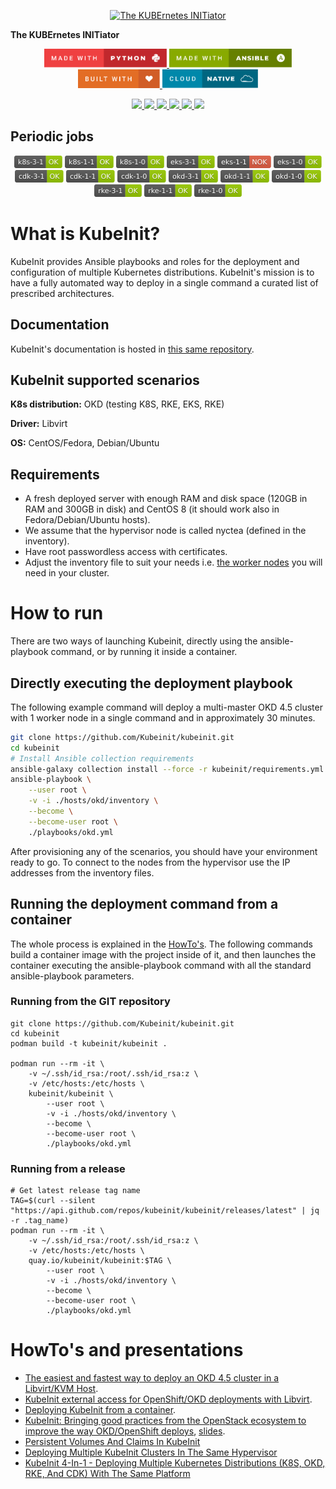 <p style="text-align: center" align="center">
    <a href="https://www.kubeinit.com"><img src="https://raw.githubusercontent.com/Kubeinit/kubeinit/master/images/logo.svg?sanitize=true" alt="The KUBErnetes INITiator"/></a>
</p>

**The KUBErnetes INITiator**

<p style="text-align: center" align="center">
    <a href="https://www.python.org"><img height="30px" src="https://raw.githubusercontent.com/pystol/pystol-docs/master/assets/badges/made-with-python.svg?sanitize=true"/> </a>
    <a href="https://www.ansible.com"><img height="30px" src="https://raw.githubusercontent.com/pystol/pystol-docs/master/assets/badges/made-with-ansible.svg?sanitize=true"/> </a>
    <a href="https://www.kubeinit.com"><img height="30px" src="https://raw.githubusercontent.com/pystol/pystol-docs/master/assets/badges/made-with-love.svg?sanitize=true"/> </a>
    <a href="https://www.kubeinit.com"><img height="30px" src="https://raw.githubusercontent.com/pystol/pystol-docs/master/assets/badges/cloud-native.svg?sanitize=true"/> </a>
</p>

<p style="text-align: center" align="center">
    <a href="https://github.com/Kubeinit/kubeinit/actions?workflow=linters"><img height="20px" src="https://github.com/Kubeinit/kubeinit/workflows/linters/badge.svg?event=push"/> </a>
    <a href="https://github.com/Kubeinit/kubeinit/actions?workflow=units"><img height="20px" src="https://github.com/Kubeinit/kubeinit/workflows/units/badge.svg?event=push"/> </a>
    <a href="https://github.com/Kubeinit/kubeinit/actions?workflow=molecule"><img height="20px" src="https://github.com/Kubeinit/kubeinit/workflows/molecule/badge.svg?event=push"/> </a>
    <a href="https://github.com/Kubeinit/kubeinit/actions?workflow=release"><img height="20px" src="https://github.com/Kubeinit/kubeinit/workflows/release/badge.svg?event=push"/> </a>
    <a href="https://github.com/Kubeinit/kubeinit/actions?workflow=container_image"><img height="20px" src="https://github.com/Kubeinit/kubeinit/workflows/container_image/badge.svg?event=push"/> </a>
    <a href="https://kubernetes.slack.com/archives/C01FKK19T0B"><img height="20px" src="https://img.shields.io/badge/chat-on%20slack-blue.svg?logo=slack&longCache=true&style=flat"/> </a>
</p>

## Periodic jobs

<p style="text-align: center" align="center">
    <a href="https://kubeinit-bot.github.io/kubeinit-ci-results/periodic-k8s-libvirt-3-1-periodic-weekly-go/index.html"><img height="20px" src="https://raw.githubusercontent.com/kubeinit-bot/kubeinit-ci-results/master/periodic-k8s-libvirt-3-1-periodic-weekly-go/badge_status.svg?sanitize=true"/></a>
    <a href="https://kubeinit-bot.github.io/kubeinit-ci-results/periodic-k8s-libvirt-1-1-periodic-weekly-go/index.html"><img height="20px" src="https://raw.githubusercontent.com/kubeinit-bot/kubeinit-ci-results/master/periodic-k8s-libvirt-1-1-periodic-weekly-go/badge_status.svg?sanitize=true"/></a>
    <a href="https://kubeinit-bot.github.io/kubeinit-ci-results/periodic-k8s-libvirt-1-0-periodic-weekly-go/index.html"><img height="20px" src="https://raw.githubusercontent.com/kubeinit-bot/kubeinit-ci-results/master/periodic-k8s-libvirt-1-0-periodic-weekly-go/badge_status.svg?sanitize=true"/></a>
    <a href="https://kubeinit-bot.github.io/kubeinit-ci-results/periodic-eks-libvirt-3-1-periodic-weekly-go/index.html"><img height="20px" src="https://raw.githubusercontent.com/kubeinit-bot/kubeinit-ci-results/master/periodic-eks-libvirt-3-1-periodic-weekly-go/badge_status.svg?sanitize=true"/></a>
    <a href="https://kubeinit-bot.github.io/kubeinit-ci-results/periodic-eks-libvirt-1-1-periodic-weekly-go/index.html"><img height="20px" src="https://raw.githubusercontent.com/kubeinit-bot/kubeinit-ci-results/master/periodic-eks-libvirt-1-1-periodic-weekly-go/badge_status.svg?sanitize=true"/></a>
    <a href="https://kubeinit-bot.github.io/kubeinit-ci-results/periodic-eks-libvirt-1-0-periodic-weekly-go/index.html"><img height="20px" src="https://raw.githubusercontent.com/kubeinit-bot/kubeinit-ci-results/master/periodic-eks-libvirt-1-0-periodic-weekly-go/badge_status.svg?sanitize=true"/></a>
    <a href="https://kubeinit-bot.github.io/kubeinit-ci-results/periodic-cdk-libvirt-3-1-periodic-weekly-go/index.html"><img height="20px" src="https://raw.githubusercontent.com/kubeinit-bot/kubeinit-ci-results/master/periodic-cdk-libvirt-3-1-periodic-weekly-go/badge_status.svg?sanitize=true"/></a>
    <a href="https://kubeinit-bot.github.io/kubeinit-ci-results/periodic-cdk-libvirt-1-1-periodic-weekly-go/index.html"><img height="20px" src="https://raw.githubusercontent.com/kubeinit-bot/kubeinit-ci-results/master/periodic-cdk-libvirt-1-1-periodic-weekly-go/badge_status.svg?sanitize=true"/></a>
    <a href="https://kubeinit-bot.github.io/kubeinit-ci-results/periodic-cdk-libvirt-1-0-periodic-weekly-go/index.html"><img height="20px" src="https://raw.githubusercontent.com/kubeinit-bot/kubeinit-ci-results/master/periodic-cdk-libvirt-1-0-periodic-weekly-go/badge_status.svg?sanitize=true"/></a>
    <a href="https://kubeinit-bot.github.io/kubeinit-ci-results/periodic-okd-libvirt-3-1-periodic-weekly-go/index.html"><img height="20px" src="https://raw.githubusercontent.com/kubeinit-bot/kubeinit-ci-results/master/periodic-okd-libvirt-3-1-periodic-weekly-go/badge_status.svg?sanitize=true"/></a>
    <a href="https://kubeinit-bot.github.io/kubeinit-ci-results/periodic-okd-libvirt-1-1-periodic-weekly-go/index.html"><img height="20px" src="https://raw.githubusercontent.com/kubeinit-bot/kubeinit-ci-results/master/periodic-okd-libvirt-1-1-periodic-weekly-go/badge_status.svg?sanitize=true"/></a>
    <a href="https://kubeinit-bot.github.io/kubeinit-ci-results/periodic-okd-libvirt-1-0-periodic-weekly-go/index.html"><img height="20px" src="https://raw.githubusercontent.com/kubeinit-bot/kubeinit-ci-results/master/periodic-okd-libvirt-1-0-periodic-weekly-go/badge_status.svg?sanitize=true"/></a>
    <a href="https://kubeinit-bot.github.io/kubeinit-ci-results/periodic-rke-libvirt-3-1-periodic-weekly-go/index.html"><img height="20px" src="https://raw.githubusercontent.com/kubeinit-bot/kubeinit-ci-results/master/periodic-rke-libvirt-3-1-periodic-weekly-go/badge_status.svg?sanitize=true"/></a>
    <a href="https://kubeinit-bot.github.io/kubeinit-ci-results/periodic-rke-libvirt-1-1-periodic-weekly-go/index.html"><img height="20px" src="https://raw.githubusercontent.com/kubeinit-bot/kubeinit-ci-results/master/periodic-rke-libvirt-1-1-periodic-weekly-go/badge_status.svg?sanitize=true"/></a>
    <a href="https://kubeinit-bot.github.io/kubeinit-ci-results/periodic-rke-libvirt-1-0-periodic-weekly-go/index.html"><img height="20px" src="https://raw.githubusercontent.com/kubeinit-bot/kubeinit-ci-results/master/periodic-rke-libvirt-1-0-periodic-weekly-go/badge_status.svg?sanitize=true"/></a>
</p>

# What is KubeInit?

KubeInit provides Ansible playbooks and roles for the deployment
and configuration of multiple Kubernetes distributions.
KubeInit's mission is to have a fully automated way to deploy in
a single command a curated list of prescribed architectures.

## Documentation

KubeInit's documentation is hosted in [this same repository](https://docs.kubeinit.com).

## KubeInit supported scenarios

**K8s distribution:** OKD (testing K8S, RKE, EKS, RKE)

**Driver:** Libvirt

**OS:** CentOS/Fedora, Debian/Ubuntu

## Requirements

* A fresh deployed server with enough RAM and disk space (120GB in RAM and 300GB in disk) and CentOS 8 (it should work also in Fedora/Debian/Ubuntu hosts).
* We assume that the hypervisor node is called nyctea (defined in the inventory).
* Have root passwordless access with certificates.
* Adjust the inventory file to suit your needs i.e. [the worker nodes](https://github.com/Kubeinit/kubeinit/blob/master/kubeinit/hosts/okd/inventory#L66)
 you will need in your cluster.

# How to run

There are two ways of launching Kubeinit, directly using the
ansible-playbook command, or by running it inside a container.

## Directly executing the deployment playbook

The following example command will deploy a multi-master OKD 4.5 cluster with 1 worker node
in a single command and in approximately 30 minutes.

```bash
git clone https://github.com/Kubeinit/kubeinit.git
cd kubeinit
# Install Ansible collection requirements
ansible-galaxy collection install --force -r kubeinit/requirements.yml
ansible-playbook \
    --user root \
    -v -i ./hosts/okd/inventory \
    --become \
    --become-user root \
    ./playbooks/okd.yml
```

After provisioning any of the scenarios, you should have your environment ready to go.
To connect to the nodes from the hypervisor use the IP addresses from the inventory files.

## Running the deployment command from a container

The whole process is explained in the [HowTo's](https://www.anstack.com/blog/2020/09/11/Deploying-KubeInit-from-a-container.html).
The following commands build a container image with the project inside of it, and then
launches the container executing the ansible-playbook command with all the
standard ansible-playbook parameters.

### Running from the GIT repository

```
git clone https://github.com/Kubeinit/kubeinit.git
cd kubeinit
podman build -t kubeinit/kubeinit .

podman run --rm -it \
    -v ~/.ssh/id_rsa:/root/.ssh/id_rsa:z \
    -v /etc/hosts:/etc/hosts \
    kubeinit/kubeinit \
        --user root \
        -v -i ./hosts/okd/inventory \
        --become \
        --become-user root \
        ./playbooks/okd.yml
```

### Running from a release

```
# Get latest release tag name
TAG=$(curl --silent "https://api.github.com/repos/kubeinit/kubeinit/releases/latest" | jq -r .tag_name)
podman run --rm -it \
    -v ~/.ssh/id_rsa:/root/.ssh/id_rsa:z \
    -v /etc/hosts:/etc/hosts \
    quay.io/kubeinit/kubeinit:$TAG \
        --user root \
        -v -i ./hosts/okd/inventory \
        --become \
        --become-user root \
        ./playbooks/okd.yml
```

# HowTo's and presentations

* [The easiest and fastest way to deploy an OKD 4.5 cluster in a Libvirt/KVM Host](https://www.anstack.com/blog/2020/07/31/the-fastest-and-simplest-way-to-deploy-okd-openshift-4-5.html).
* [KubeInit external access for OpenShift/OKD deployments with Libvirt](https://www.anstack.com/blog/2020/08/25/KubeInit-External-access-for-OpenShift-OKD-deployments-with-Libvirt.html).
* [Deploying KubeInit from a container](https://www.anstack.com/blog/2020/09/11/Deploying-KubeInit-from-a-container.html).
* [KubeInit: Bringing good practices from the OpenStack ecosystem to improve the way OKD/OpenShift deploys](https://www.twitch.tv/videos/750577055), [slides](https://speakerdeck.com/redhatopenshift/openshift-deploys).
* [Persistent Volumes And Claims In KubeInit](https://www.anstack.com/blog/2020/09/28/Persistent-volumes-and-claims-in-KubeInit.html)
* [Deploying Multiple KubeInit Clusters In The Same Hypervisor](https://www.anstack.com/blog/2020/10/04/Multiple-KubeInit-clusters-in-the-same-hypervisor.html)
* [KubeInit 4-In-1 - Deploying Multiple Kubernetes Distributions (K8S, OKD, RKE, And CDK) With The Same Platform](https://www.anstack.com/blog/2020/10/19/KubeInit-4-in-1-Deploying-multiple-Kubernetes-distributions-K8S-OKD-RKE-and-CDK-with-the-same-platform.html)

